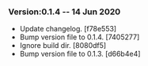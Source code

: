 ### Version:0.1.4 -- 14 Jun 2020

* Update changelog. [f78e553]
* Bump version file to 0.1.4. [7405277]
* Ignore build dir. [8080df5]
* Bump version file to 0.1.3. [d66b4e4]
